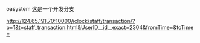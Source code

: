 oasystem
这是一个开发分支


http://124.65.191.70:10000/iclock/staff/transaction/?p=1&t=staff_transaction.html&UserID__id__exact=2304&fromTime=&toTime=
